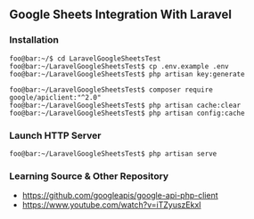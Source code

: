 ## Google Sheets Integration With Laravel
### Installation
```console
foo@bar:~/$ cd LaravelGoogleSheetsTest
foo@bar:~/LaravelGoogleSheetsTest$ cp .env.example .env
foo@bar:~/LaravelGoogleSheetsTest$ php artisan key:generate

foo@bar:~/LaravelGoogleSheetsTest$ composer require google/apiclient:"^2.0"
foo@bar:~/LaravelGoogleSheetsTest$ php artisan cache:clear
foo@bar:~/LaravelGoogleSheetsTest$ php artisan config:cache
```

### Launch HTTP Server
```console
foo@bar:~/LaravelGoogleSheetsTest$ php artisan serve
```

### Learning Source & Other Repository
* https://github.com/googleapis/google-api-php-client
* https://www.youtube.com/watch?v=iTZyuszEkxI
